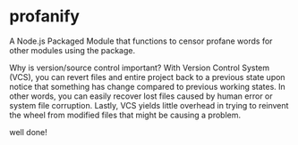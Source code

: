 # profanify
A Node.js Packaged Module that functions to censor profane words for other modules using the package.

Why is version/source control important?
With Version Control System (VCS), you can revert files and entire project  back to a previous state upon notice that something has change compared to previous working states. In other words, you can easily recover lost files caused by human error or system file corruption. Lastly, VCS yields little overhead in trying to reinvent the wheel from modified files that might be causing a problem.

well done!
